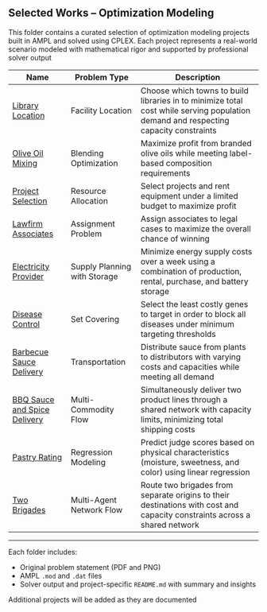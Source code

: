 ## Selected Works – Optimization Modeling

This folder contains a curated selection of optimization modeling projects built in AMPL and solved using CPLEX. Each project represents a real-world scenario modeled with mathematical rigor and supported by professional solver output

| Name                                                                   | Problem Type                 | Description                                                                                                                         |
| ---------------------------------------------------------------------- | ---------------------------- | ----------------------------------------------------------------------------------------------------------------------------------- |
| [Library Location](./Library%20Location)                               | Facility Location            | Choose which towns to build libraries in to minimize total cost while serving population demand and respecting capacity constraints |
| [Olive Oil Mixing](./Olive%20Oil%20Mixing)                             | Blending Optimization        | Maximize profit from branded olive oils while meeting label-based composition requirements                                          |
| [Project Selection](./Project%20Selection)                             | Resource Allocation          | Select projects and rent equipment under a limited budget to maximize profit                                                        |
| [Lawfirm Associates](./Lawfirm%20Associates)                           | Assignment Problem           | Assign associates to legal cases to maximize the overall chance of winning                                                          |
| [Electricity Provider](./Electricity%20Provider)                       | Supply Planning with Storage | Minimize energy supply costs over a week using a combination of production, rental, purchase, and battery storage                   |
| [Disease Control](./Disease%20Control)                                 | Set Covering                 | Select the least costly genes to target in order to block all diseases under minimum targeting thresholds                           |
| [Barbecue Sauce Delivery](./Barbecue%20Sauce%20Delivery)               | Transportation               | Distribute sauce from plants to distributors with varying costs and capacities while meeting all demand                             |
| [BBQ Sauce and Spice Delivery](./BBQ%20Sauce%20and%20Spice%20Delivery) | Multi-Commodity Flow         | Simultaneously deliver two product lines through a shared network with capacity limits, minimizing total shipping costs             |
| [Pastry Rating](./Pastry%20Rating)                                     | Regression Modeling          | Predict judge scores based on physical characteristics (moisture, sweetness, and color) using linear regression                     |
| [Two Brigades](./Two%20Brigades)                                       | Multi-Agent Network Flow     | Route two brigades from separate origins to their destinations with cost and capacity constraints across a shared network           |

---

Each folder includes:
- Original problem statement (PDF and PNG)
- AMPL `.mod` and `.dat` files
- Solver output and project-specific `README.md` with summary and insights

Additional projects will be added as they are documented